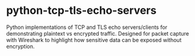# python-tcp-tls-echo-servers
Python implementations of TCP and TLS echo servers/clients for demonstrating plaintext vs encrypted traffic. Designed for packet capture with Wireshark to highlight how sensitive data can be exposed without encryption.
